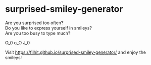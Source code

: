 surprised-smiley-generator
==========================

Are you surprised too often?  
Do you like to express yourself in smileys?  
Are you too busy to type much?

O_0 o_O J_0

Visit https://filhit.github.io/surprised-smiley-generator/ and enjoy the smileys!
